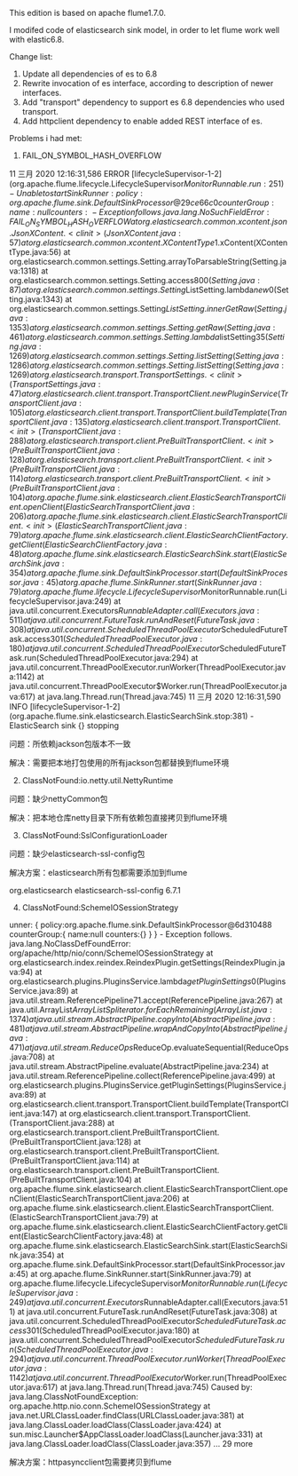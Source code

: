 This edition is based on apache flume1.7.0.

I modifed code of elasticsearch sink model, in order to let flume work well with elastic6.8.

Change list:

1. Update all dependencies of es to 6.8
2. Rewrite invocation of es interface, according to description of newer interfaces.
3. Add "transport" dependency to support es 6.8 dependencies who used transport.
4. Add httpclient dependency to enable added REST interface of es.


Problems i had met:


1. FAIL_ON_SYMBOL_HASH_OVERFLOW


11 三月 2020 12:16:31,586 ERROR [lifecycleSupervisor-1-2] (org.apache.flume.lifecycle.LifecycleSupervisor$MonitorRunnable.run:251) - Unable to start SinkRunner: { policy:org.apache.flume.sink.DefaultSinkProcessor@29ce66c0 counterGroup:{ name:null counters:{} } } - Exception follows.
java.lang.NoSuchFieldError: FAIL_ON_SYMBOL_HASH_OVERFLOW
at org.elasticsearch.common.xcontent.json.JsonXContent.<clinit>(JsonXContent.java:57)
at org.elasticsearch.common.xcontent.XContentType$1.xContent(XContentType.java:56)
at org.elasticsearch.common.settings.Setting.arrayToParsableString(Setting.java:1318)
at org.elasticsearch.common.settings.Setting.access$800(Setting.java:87)
at org.elasticsearch.common.settings.Setting$ListSetting.lambda$new$0(Setting.java:1343)
at org.elasticsearch.common.settings.Setting$ListSetting.innerGetRaw(Setting.java:1353)
at org.elasticsearch.common.settings.Setting.getRaw(Setting.java:461)
at org.elasticsearch.common.settings.Setting.lambda$listSetting$35(Setting.java:1269)
at org.elasticsearch.common.settings.Setting.listSetting(Setting.java:1286)
at org.elasticsearch.common.settings.Setting.listSetting(Setting.java:1269)
at org.elasticsearch.transport.TransportSettings.<clinit>(TransportSettings.java:47)
at org.elasticsearch.client.transport.TransportClient.newPluginService(TransportClient.java:105)
at org.elasticsearch.client.transport.TransportClient.buildTemplate(TransportClient.java:135)
at org.elasticsearch.client.transport.TransportClient.<init>(TransportClient.java:288)
at org.elasticsearch.transport.client.PreBuiltTransportClient.<init>(PreBuiltTransportClient.java:128)
at org.elasticsearch.transport.client.PreBuiltTransportClient.<init>(PreBuiltTransportClient.java:114)
at org.elasticsearch.transport.client.PreBuiltTransportClient.<init>(PreBuiltTransportClient.java:104)
at org.apache.flume.sink.elasticsearch.client.ElasticSearchTransportClient.openClient(ElasticSearchTransportClient.java:206)
at org.apache.flume.sink.elasticsearch.client.ElasticSearchTransportClient.<init>(ElasticSearchTransportClient.java:79)
at org.apache.flume.sink.elasticsearch.client.ElasticSearchClientFactory.getClient(ElasticSearchClientFactory.java:48)
at org.apache.flume.sink.elasticsearch.ElasticSearchSink.start(ElasticSearchSink.java:354)
at org.apache.flume.sink.DefaultSinkProcessor.start(DefaultSinkProcessor.java:45)
at org.apache.flume.SinkRunner.start(SinkRunner.java:79)
at org.apache.flume.lifecycle.LifecycleSupervisor$MonitorRunnable.run(LifecycleSupervisor.java:249)
at java.util.concurrent.Executors$RunnableAdapter.call(Executors.java:511)
at java.util.concurrent.FutureTask.runAndReset(FutureTask.java:308)
at java.util.concurrent.ScheduledThreadPoolExecutor$ScheduledFutureTask.access$301(ScheduledThreadPoolExecutor.java:180)
at java.util.concurrent.ScheduledThreadPoolExecutor$ScheduledFutureTask.run(ScheduledThreadPoolExecutor.java:294)
at java.util.concurrent.ThreadPoolExecutor.runWorker(ThreadPoolExecutor.java:1142)
at java.util.concurrent.ThreadPoolExecutor$Worker.run(ThreadPoolExecutor.java:617)
at java.lang.Thread.run(Thread.java:745)
11 三月 2020 12:16:31,590 INFO [lifecycleSupervisor-1-2] (org.apache.flume.sink.elasticsearch.ElasticSearchSink.stop:381) - ElasticSearch sink {} stopping



问题：所依赖jackson包版本不一致

解决：需要把本地打包使用的所有jackson包都替换到flume环境

 
2. ClassNotFound:io.netty.util.NettyRuntime

问题：缺少nettyCommon包

解决：把本地仓库netty目录下所有依赖包直接拷贝到flume环境

 

 
3. ClassNotFound:SslConfigurationLoader

问题：缺少elasticsearch-ssl-config包

解决方案：elasticsearch所有包都需要添加到flume

<dependency>
    <groupId>org.elasticsearch</groupId>
    <artifactId>elasticsearch-ssl-config</artifactId>
    <version>6.7.1</version>
</dependency>

 

4. ClassNotFound:SchemeIOSessionStrategy


unner: { policy:org.apache.flume.sink.DefaultSinkProcessor@6d310488 counterGroup:{ name:null counters:{} } } - Exception follows.
java.lang.NoClassDefFoundError: org/apache/http/nio/conn/SchemeIOSessionStrategy
at org.elasticsearch.index.reindex.ReindexPlugin.getSettings(ReindexPlugin.java:94)
at org.elasticsearch.plugins.PluginsService.lambda$getPluginSettings$0(PluginsService.java:89)
at java.util.stream.ReferencePipeline$7$1.accept(ReferencePipeline.java:267)
at java.util.ArrayList$ArrayListSpliterator.forEachRemaining(ArrayList.java:1374)
at java.util.stream.AbstractPipeline.copyInto(AbstractPipeline.java:481)
at java.util.stream.AbstractPipeline.wrapAndCopyInto(AbstractPipeline.java:471)
at java.util.stream.ReduceOps$ReduceOp.evaluateSequential(ReduceOps.java:708)
at java.util.stream.AbstractPipeline.evaluate(AbstractPipeline.java:234)
at java.util.stream.ReferencePipeline.collect(ReferencePipeline.java:499)
at org.elasticsearch.plugins.PluginsService.getPluginSettings(PluginsService.java:89)
at org.elasticsearch.client.transport.TransportClient.buildTemplate(TransportClient.java:147)
at org.elasticsearch.client.transport.TransportClient.<init>(TransportClient.java:288)
at org.elasticsearch.transport.client.PreBuiltTransportClient.<init>(PreBuiltTransportClient.java:128)
at org.elasticsearch.transport.client.PreBuiltTransportClient.<init>(PreBuiltTransportClient.java:114)
at org.elasticsearch.transport.client.PreBuiltTransportClient.<init>(PreBuiltTransportClient.java:104)
at org.apache.flume.sink.elasticsearch.client.ElasticSearchTransportClient.openClient(ElasticSearchTransportClient.java:206)
at org.apache.flume.sink.elasticsearch.client.ElasticSearchTransportClient.<init>(ElasticSearchTransportClient.java:79)
at org.apache.flume.sink.elasticsearch.client.ElasticSearchClientFactory.getClient(ElasticSearchClientFactory.java:48)
at org.apache.flume.sink.elasticsearch.ElasticSearchSink.start(ElasticSearchSink.java:354)
at org.apache.flume.sink.DefaultSinkProcessor.start(DefaultSinkProcessor.java:45)
at org.apache.flume.SinkRunner.start(SinkRunner.java:79)
at org.apache.flume.lifecycle.LifecycleSupervisor$MonitorRunnable.run(LifecycleSupervisor.java:249)
at java.util.concurrent.Executors$RunnableAdapter.call(Executors.java:511)
at java.util.concurrent.FutureTask.runAndReset(FutureTask.java:308)
at java.util.concurrent.ScheduledThreadPoolExecutor$ScheduledFutureTask.access$301(ScheduledThreadPoolExecutor.java:180)
at java.util.concurrent.ScheduledThreadPoolExecutor$ScheduledFutureTask.run(ScheduledThreadPoolExecutor.java:294)
at java.util.concurrent.ThreadPoolExecutor.runWorker(ThreadPoolExecutor.java:1142)
at java.util.concurrent.ThreadPoolExecutor$Worker.run(ThreadPoolExecutor.java:617)
at java.lang.Thread.run(Thread.java:745)
Caused by: java.lang.ClassNotFoundException: org.apache.http.nio.conn.SchemeIOSessionStrategy
at java.net.URLClassLoader.findClass(URLClassLoader.java:381)
at java.lang.ClassLoader.loadClass(ClassLoader.java:424)
at sun.misc.Launcher$AppClassLoader.loadClass(Launcher.java:331)
at java.lang.ClassLoader.loadClass(ClassLoader.java:357)
... 29 more



解决方案：httpasyncclient包需要拷贝到flume
